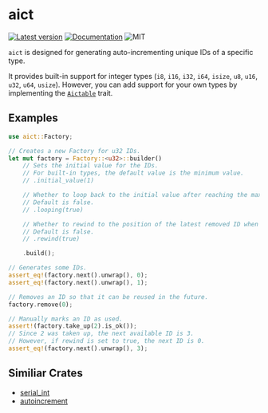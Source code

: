 # aict

[![Latest version](https://img.shields.io/crates/v/aict.svg)](https://crates.io/crates/aict)
[![Documentation](https://docs.rs/aict/badge.svg)](https://docs.rs/aict)
![MIT](https://img.shields.io/badge/license-MIT-blue.svg)

`aict` is designed for generating auto-incrementing unique IDs of a specific type.

It provides built-in support for integer types (`i8`, `i16`, `i32`, `i64`, `isize`, `u8`, `u16`, `u32`, `u64`, `usize`). However, you can add support for your own types by implementing the [`Aictable`](https://docs.rs/aict/latest/aict/struct.Aictable.html) trait.

## Examples

```rust
use aict::Factory;

// Creates a new Factory for u32 IDs.
let mut factory = Factory::<u32>::builder()
    // Sets the initial value for the IDs.
    // For built-in types, the default value is the minimum value.
    // .initial_value(1)

    // Whether to loop back to the initial value after reaching the maximum value.
    // Default is false.
    // .looping(true)

    // Whether to rewind to the position of the latest removed ID when generating the next ID.
    // Default is false.
    // .rewind(true)

    .build();

// Generates some IDs.
assert_eq!(factory.next().unwrap(), 0);
assert_eq!(factory.next().unwrap(), 1);

// Removes an ID so that it can be reused in the future.
factory.remove(0);

// Manually marks an ID as used.
assert!(factory.take_up(2).is_ok());
// Since 2 was taken up, the next available ID is 3.
// However, if rewind is set to true, the next ID is 0.
assert_eq!(factory.next().unwrap(), 3);
```

## Similiar Crates

- [serial_int](https://crates.io/crates/serial_int)
- [autoincrement](https://crates.io/crates/autoincrement)